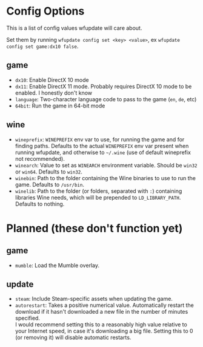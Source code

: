 # Config Options
This is a list of config values wfupdate will care about.

Set them by running `wfupdate config set <key> <value>`, ex `wfupdate config set game:dx10 false`.

## game
* `dx10`: Enable DirectX 10 mode
* `dx11`: Enable DirectX 11 mode. Probably requires DirectX 10 mode to be enabled. I honestly don't know
* `language`: Two-character language code to pass to the game (`en`, `de`, etc)
* `64bit`: Run the game in 64-bit mode

## wine
* `wineprefix`: `WINEPREFIX` env var to use, for running the game and for finding paths. Defaults to the actual `WINEPREFIX` env var present when running wfupdate, and otherwise to `~/.wine` (use of default wineprefix not recommended).
* `winearch`: Value to set as `WINEARCH` environment variable. Should be `win32` or `win64`. Defaults to `win32`.
* `winebin`: Path to the folder containing the Wine binaries to use to run the game. Defaults to `/usr/bin`.
* `winelib`: Path to the folder (or folders, separated with `:`) containing libraries Wine needs, which will be prepended to `LD_LIBRARY_PATH`. Defaults to nothing.

# Planned (these don't function yet)
## game
* `mumble`: Load the Mumble overlay.

## update
* `steam`: Include Steam-specific assets when updating the game.
* `autorestart`: Takes a positive numerical value. Automatically restart the download if it hasn't downloaded a new file in the number of minutes specified.  
  I would recommend setting this to a reasonably high value relative to your Internet speed, in case it's downloading a big file. Setting this to 0 (or removing it) will disable automatic restarts.
